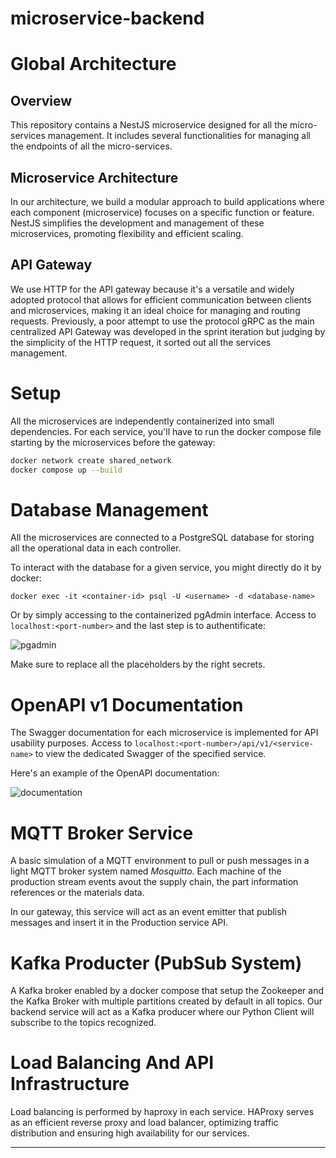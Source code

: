 ﻿# microservice-backend

# Global Architecture

## Overview

This repository contains a NestJS microservice designed for all the micro-services management. It includes several functionalities for managing all the endpoints of all the micro-services.

## Microservice Architecture
In our architecture, we build a modular approach to build applications where each component (microservice) focuses on a specific function or feature. NestJS simplifies the development and management of these microservices, promoting flexibility and efficient scaling.
## API Gateway
We use HTTP for the API gateway because it's a versatile and widely adopted protocol that allows for efficient communication between clients and microservices, making it an ideal choice for managing and routing requests.
Previously, a poor attempt to use the protocol gRPC as the main centralized API Gateway was developed in the sprint iteration but judging by the simplicity of the HTTP request, it sorted out all the services management.

# Setup
All the microservices are independently containerized into small dependencies. For each service, you'll have to run the docker compose file starting by the microservices before the gateway:
```bash
docker network create shared_network
docker compose up --build
```
# Database Management

All the microservices are connected to a PostgreSQL database for storing all the operational data in each controller. 

To interact with the database for a given service, you might directly do it by docker:
```
docker exec -it <container-id> psql -U <username> -d <database-name>
```
Or by simply accessing to the containerized pgAdmin interface. Access to ``localhost:<port-number>`` and the last step is to authentificate:

![pgadmin](https://i.imgur.com/mJizknS.png)

Make sure to replace all the placeholders by the right secrets.
# OpenAPI v1 Documentation
The Swagger documentation for each microservice is implemented for API usability purposes. Access to ``localhost:<port-number>/api/v1/<service-name>`` to view the dedicated Swagger of the specified service.

Here's an example of the OpenAPI documentation:

![documentation](https://i.imgur.com/bvM4Ybk.png)

# MQTT Broker Service
A basic simulation of a MQTT environment to pull or push messages in a light MQTT broker system named *Mosquitto*. Each machine of the production stream events avout the supply chain, the part information references or the materials data.

In our gateway, this service will act as an event emitter that publish messages and insert it in the Production service API.

# Kafka Producter (PubSub System)
A Kafka broker enabled by a docker compose that setup the Zookeeper and the Kafka Broker with multiple partitions created by default in all topics.
Our backend service will act as a Kafka producer where our Python Client will subscribe to the topics recognized.

# Load Balancing And API Infrastructure
Load balancing is performed by haproxy in each service.
HAProxy serves as an efficient reverse proxy and load balancer, optimizing traffic distribution and ensuring high availability for our services.




---
